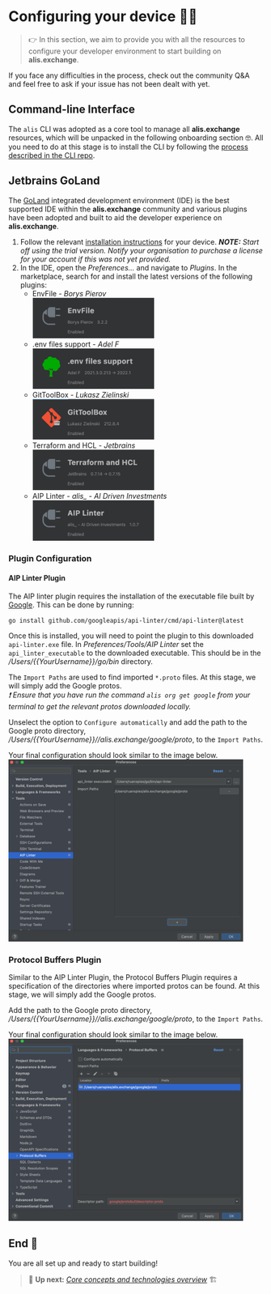# Configuring your device 🧑‍💻

> 👉 In this section, we aim to provide you with all the resources to configure your developer environment to start building on **alis.exchange**.

If you face any difficulties in the process, check out the community Q&A and feel free to ask if your issue has not been dealt with yet.

## Command-line Interface
The `alis` CLI was adopted as a core tool to manage all **alis.exchange** resources, which will be unpacked in the following onboarding section 🤓.
All you need to do at this stage is to install the CLI by following the <a href="https://github.com/alis-x/cli" target="_blank">process described in the CLI repo</a>.

## Jetbrains GoLand
The <a href="https://www.jetbrains.com/go/" target="_blank">GoLand</a> integrated development environment (IDE) is the best supported IDE within the **alis.exchange** community and
various plugins have been adopted and built to aid the developer experience on **alis.exchange**.

1. Follow the relevant <a href="https://www.jetbrains.com/go/download/" target="_blank">installation instructions</a> for your device.
_**NOTE:** Start off using the trial version. Notify your organisation to purchase a license for your account if this was not yet provided._
2. In the IDE, open the _Preferences..._ and navigate to _Plugins_. In the marketplace, search for and install the latest versions of the following plugins:
    - EnvFile - _Borys Pierov_<br />
      <img src="img/envFile.png" height="80">
    - .env files support - _Adel F_<br />
         <img src="img/envFileSupport.png" height="80">
    - GitToolBox - _Lukasz Zielinski_<br />
      <img src="img/gitToolBox.png" height="80">
    - Terraform and HCL - _Jetbrains_<br />
         <img src="img/Terraform.png" height="80">
    - AIP Linter - _alis\_ - AI Driven Investments_<br />
      <img src="img/aipLinter.png" height="80">

### Plugin Configuration

#### AIP Linter Plugin
The AIP linter plugin requires the installation of the executable file built by <a href="https://linter.aip.dev/" target="_blank">Google</a>. This can be done by running:
```shell
go install github.com/googleapis/api-linter/cmd/api-linter@latest
```
Once this is installed, you will need to point the plugin to this downloaded `api-linter.exe` file.
In _Preferences/Tools/AIP Linter_ set the `api_linter_executable` to the downloaded executable. This should be in the
_/Users/{{YourUsername}}/go/bin_ directory.

The `Import Paths` are used to find imported `*.proto` files. At this stage, we will simply add the Google protos.<br />
_❗ Ensure that you have run the command `alis org get google` from your terminal to get the relevant protos downloaded locally._

Unselect the option to `Configure automatically` and add the path to the Google proto directory, _/Users/{{YourUsername}}//alis.exchange/google/proto_,
to the `Import Paths`.

Your final configuration should look similar to the image below. <br />
<img src="img/aipLinterPreferences.png" height="360">

### Protocol Buffers Plugin

Similar to the AIP Linter Plugin, the Protocol Buffers Plugin requires a specification of the directories where imported
protos can be found. At this stage, we will simply add the Google protos.

Add the path to the Google proto directory, _/Users/{{YourUsername}}//alis.exchange/google/proto_, to the `Import Paths`.

Your final configuration should look similar to the image below. <br />
<img src="img/protocolBufferPreferences.png" height="360">

## End 🏁

You are all set up and ready to start building!

> 👟 **Up next:** _[Core concepts and technologies overview](/TechOverview.md)_ 🏗